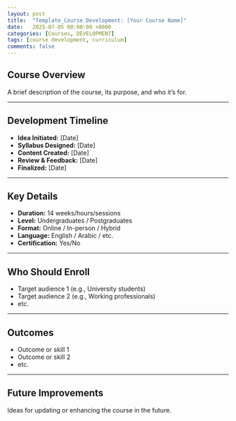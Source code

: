 ```yaml
---
layout: post
title:  "Template_Course Development: [Your Course Name]"
date:   2025-07-05 00:00:00 +0000
categories: [Courses, DEVELOPMENT]
tags: [course development, curriculum]
comments: false
---
```


## Course Overview

A brief description of the course, its purpose, and who it’s for.

---

## Development Timeline

- **Idea Initiated:** [Date]
- **Syllabus Designed:** [Date]
- **Content Created:** [Date]
- **Review & Feedback:** [Date]
- **Finalized:** [Date]

---

## Key Details

- **Duration:** 14 weeks/hours/sessions  
- **Level:** Undergraduates / Postgraduates
- **Format:** Online / In-person / Hybrid  
- **Language:** English / Arabic / etc.  
- **Certification:** Yes/No

---

## Who Should Enroll

- Target audience 1 (e.g., University students)
- Target audience 2 (e.g., Working professionals)
- etc.

---

## Outcomes

- Outcome or skill 1
- Outcome or skill 2
- etc.

---

## Future Improvements

Ideas for updating or enhancing the course in the future.
